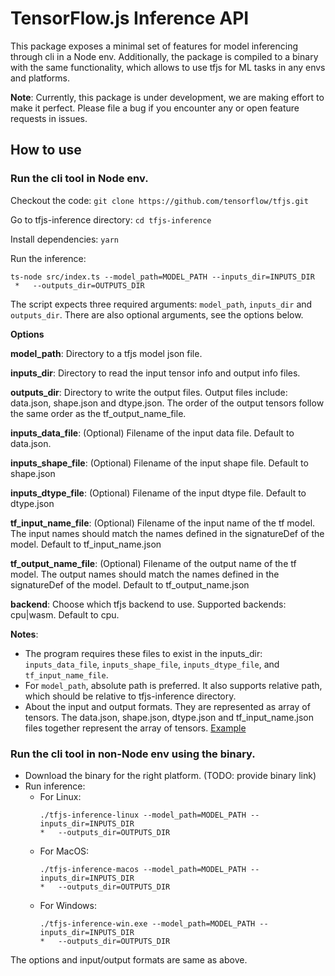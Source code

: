 # TensorFlow.js Inference API

This package exposes a minimal set of features for model inferencing through
cli in a Node env. Additionally, the package is compiled to a binary with the same functionality, which allows to use tfjs for ML tasks in any envs and platforms.

**Note**: Currently, this package is under development, we are making effort to
make it perfect. Please file a bug if you encounter any or open feature requests
in issues.

## How to use

### Run the cli tool in Node env.
Checkout the code: `git clone https://github.com/tensorflow/tfjs.git`

Go to tfjs-inference directory: `cd tfjs-inference`

Install dependencies: `yarn`

Run the inference:
```
ts-node src/index.ts --model_path=MODEL_PATH --inputs_dir=INPUTS_DIR
 *   --outputs_dir=OUTPUTS_DIR
```
The script expects three required arguments: `model_path`, `inputs_dir` and
`outputs_dir`. There are also optional arguments, see the options below.

**Options**

**model_path**: Directory to a tfjs model json file.

**inputs_dir**: Directory to read the input tensor info and output info files.

**outputs_dir**: Directory to write the output files. Output files include:
                 data.json, shape.json and dtype.json. The order of the output
                 tensors follow the same order as the tf_output_name_file.

**inputs_data_file**: (Optional) Filename of the input data file.
                      Default to data.json.

**inputs_shape_file**: (Optional) Filename of the input shape file.
                       Default to shape.json

**inputs_dtype_file**: (Optional) Filename of the input dtype file.
                       Default to dtype.json

**tf_input_name_file**: (Optional) Filename of the input name of the tf model.
                        The input names should match the names defined in the
                        signatureDef of the model.
                        Default to tf_input_name.json

**tf_output_name_file**: (Optional) Filename of the output name of the tf model.
                         The output names should match the names defined in
                         the signatureDef of the model.
                         Default to tf_output_name.json

**backend**: Choose which tfjs backend to use. Supported backends: cpu|wasm.
             Default to cpu.

**Notes**:
* The program requires these files to exist in the inputs_dir:
  `inputs_data_file`, `inputs_shape_file`, `inputs_dtype_file`, and
  `tf_input_name_file`.
* For `model_path`, absolute path is preferred. It also supports relative path,
  which should be relative to tfjs-inference directory.
* About the input and output formats. They are represented as array of tensors.
  The data.json, shape.json, dtype.json and tf_input_name.json files together
  represent the array of tensors. [Example](https://github.com/tensorflow/tfjs/tree/master/tfjs-inference/test_data)

### Run the cli tool in non-Node env using the binary.
* Download the binary for the right platform. (TODO: provide binary link)
* Run inference:
  * For Linux:
    ```
    ./tfjs-inference-linux --model_path=MODEL_PATH --inputs_dir=INPUTS_DIR
    *   --outputs_dir=OUTPUTS_DIR
    ```
  * For MacOS:
    ```
    ./tfjs-inference-macos --model_path=MODEL_PATH --inputs_dir=INPUTS_DIR
    *   --outputs_dir=OUTPUTS_DIR
    ```
  * For Windows:
    ```
    ./tfjs-inference-win.exe --model_path=MODEL_PATH --inputs_dir=INPUTS_DIR
    *   --outputs_dir=OUTPUTS_DIR
    ```

The options and input/output formats are same as above.
